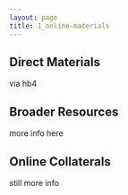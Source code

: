 ```yaml
---
layout: page
title: 1_online-materials
---
```


## Direct Materials

via hb4

## Broader Resources

more info here

## Online Collaterals

still more info

